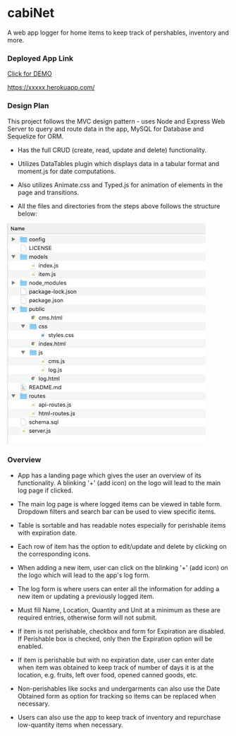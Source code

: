 # cabiNet
A web app logger for home items to keep track of pershables, inventory and more.

### Deployed App Link
<a href="https://drive.google.com/file/d/1mrwCmK060H5TdLjL7OJyWVIl63MRYa-h/view">Click for DEMO</a>

https://xxxxx.herokuapp.com/

### Design Plan
This project follows the MVC design pattern - uses Node and Express Web Server to query and route data in the app, MySQL for Database and Sequelize for ORM.

* Has the full CRUD (create, read, update and delete) functionality.

* Utilizes DataTables plugin which displays data in a tabular format and moment.js for date computations.

* Also utilizes Animate.css and Typed.js for animation of elements in the page and transitions.

* All the files and directories from the steps above follows the structure below:

<img src="file_structure.png" width="450" height="500">

### Overview

* App has a landing page which gives the user an overview of its functionality. A blinking '+' (add icon) on the logo will lead to the main log page if clicked.

* The main log page is where logged items can be viewed in table form. Dropdown filters and search bar can be used to view specific items.

* Table is sortable and has readable notes especially for perishable items with expiration date.

* Each row of item has the option to edit/update and delete by clicking on the corresponding icons.

* When adding a new item, user can click on the blinking '+' (add icon) on the logo which will lead to the app's log form.

* The log form is where users can enter all the information for adding a new item or updating a previously logged item.

* Must fill Name, Location, Quantity and Unit at a minimum as these are required entries, otherwise form will not submit.

* If item is not perishable, checkbox and form for Expiration are disabled. If Perishable box is checked, only then the Expiration option will be enabled.

* If item is perishable but with no expiration date, user can enter date when item was obtained to keep track of number of days it is at the location, e.g. fruits, left over food, opened canned goods, etc.

* Non-perishables like socks and undergarments can also use the Date Obtained form as option for tracking so items can be replaced when necessary.

* Users can also use the app to keep track of inventory and repurchase low-quantity items when necessary.